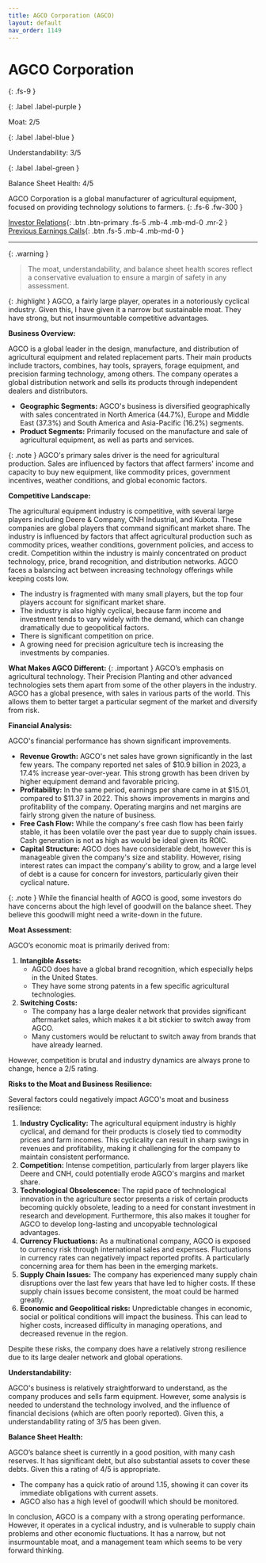 ```yaml
---
title: AGCO Corporation (AGCO)
layout: default
nav_order: 1149
---
```


# AGCO Corporation
{: .fs-9 }

{: .label .label-purple }

Moat: 2/5

{: .label .label-blue }

Understandability: 3/5

{: .label .label-green }

Balance Sheet Health: 4/5

AGCO Corporation is a global manufacturer of agricultural equipment, focused on providing technology solutions to farmers.
{: .fs-6 .fw-300 }

[Investor Relations](https://www.google.com/search?q=AGCO+investor+relations){: .btn .btn-primary .fs-5 .mb-4 .mb-md-0 .mr-2 }
[Previous Earnings Calls](https://discountingcashflows.com/company/AGCO/transcripts/){: .btn .fs-5 .mb-4 .mb-md-0 }

---

{: .warning }
>The moat, understandability, and balance sheet health scores reflect a conservative evaluation to ensure a margin of safety in any assessment.



{: .highlight }
AGCO, a fairly large player, operates in a notoriously cyclical industry. Given this, I have given it a narrow but sustainable moat. They have strong, but not insurmountable competitive advantages.

**Business Overview:**

AGCO is a global leader in the design, manufacture, and distribution of agricultural equipment and related replacement parts. Their main products include tractors, combines, hay tools, sprayers, forage equipment, and precision farming technology, among others. The company operates a global distribution network and sells its products through independent dealers and distributors. 

*   **Geographic Segments:** AGCO's business is diversified geographically with sales concentrated in North America (44.7%), Europe and Middle East (37.3%) and South America and Asia-Pacific (16.2%) segments.
*   **Product Segments:** Primarily focused on the manufacture and sale of agricultural equipment, as well as parts and services.

{: .note }
AGCO's primary sales driver is the need for agricultural production. Sales are influenced by factors that affect farmers' income and capacity to buy new equipment, like commodity prices, government incentives, weather conditions, and global economic factors.

**Competitive Landscape:**

The agricultural equipment industry is competitive, with several large players including Deere & Company, CNH Industrial, and Kubota. These companies are global players that command significant market share. The industry is influenced by factors that affect agricultural production such as commodity prices, weather conditions, government policies, and access to credit. Competition within the industry is mainly concentrated on product technology, price, brand recognition, and distribution networks. AGCO faces a balancing act between increasing technology offerings while keeping costs low.

*  The industry is fragmented with many small players, but the top four players account for significant market share.
*   The industry is also highly cyclical, because farm income and investment tends to vary widely with the demand, which can change dramatically due to geopolitical factors.
*  There is significant competition on price.
*  A growing need for precision agriculture tech is increasing the investments by companies.

**What Makes AGCO Different:**
{: .important }
AGCO’s emphasis on agricultural technology. Their Precision Planting and other advanced technologies sets them apart from some of the other players in the industry.
AGCO has a global presence, with sales in various parts of the world. This allows them to better target a particular segment of the market and diversify from risk.

**Financial Analysis:**

AGCO's financial performance has shown significant improvements.

*   **Revenue Growth:** AGCO's net sales have grown significantly in the last few years. The company reported net sales of $10.9 billion in 2023, a 17.4% increase year-over-year. This strong growth has been driven by higher equipment demand and favorable pricing.
*   **Profitability:** In the same period, earnings per share came in at $15.01, compared to $11.37 in 2022. This shows improvements in margins and profitability of the company. Operating margins and net margins are fairly strong given the nature of business.
*   **Free Cash Flow:** While the company's free cash flow has been fairly stable, it has been volatile over the past year due to supply chain issues. Cash generation is not as high as would be ideal given its ROIC.
*   **Capital Structure:** AGCO does have considerable debt, however this is manageable given the company's size and stability. However, rising interest rates can impact the company's ability to grow, and a large level of debt is a cause for concern for investors, particularly given their cyclical nature.
  

{: .note }
While the financial health of AGCO is good, some investors do have concerns about the high level of goodwill on the balance sheet. They believe this goodwill might need a write-down in the future.

**Moat Assessment:**

AGCO’s economic moat is primarily derived from:

1.   **Intangible Assets:**
     * AGCO does have a global brand recognition, which especially helps in the United States. 
     *  They have some strong patents in a few specific agricultural technologies.
2.   **Switching Costs:**
     *  The company has a large dealer network that provides significant aftermarket sales, which makes it a bit stickier to switch away from AGCO.
     * Many customers would be reluctant to switch away from brands that have already learned.

However, competition is brutal and industry dynamics are always prone to change, hence a 2/5 rating.

**Risks to the Moat and Business Resilience:**

Several factors could negatively impact AGCO's moat and business resilience:

1.  **Industry Cyclicality:** The agricultural equipment industry is highly cyclical, and demand for their products is closely tied to commodity prices and farm incomes. This cyclicality can result in sharp swings in revenues and profitability, making it challenging for the company to maintain consistent performance.
2.  **Competition:** Intense competition, particularly from larger players like Deere and CNH, could potentially erode AGCO's margins and market share.
3.  **Technological Obsolescence:** The rapid pace of technological innovation in the agriculture sector presents a risk of certain products becoming quickly obsolete, leading to a need for constant investment in research and development. Furthermore, this also makes it tougher for AGCO to develop long-lasting and uncopyable technological advantages.
4.  **Currency Fluctuations:** As a multinational company, AGCO is exposed to currency risk through international sales and expenses. Fluctuations in currency rates can negatively impact reported profits. A particularly concerning area for them has been in the emerging markets.
5.  **Supply Chain Issues:** The company has experienced many supply chain disruptions over the last few years that have led to higher costs. If these supply chain issues become consistent, the moat could be harmed greatly.
6.  **Economic and Geopolitical risks:** Unpredictable changes in economic, social or political conditions will impact the business. This can lead to higher costs, increased difficulty in managing operations, and decreased revenue in the region.

Despite these risks, the company does have a relatively strong resilience due to its large dealer network and global operations.

**Understandability:**

AGCO's business is relatively straightforward to understand, as the company produces and sells farm equipment. However, some analysis is needed to understand the technology involved, and the influence of financial decisions (which are often poorly reported). Given this, a understandability rating of 3/5 has been given.

**Balance Sheet Health:**

AGCO’s balance sheet is currently in a good position, with many cash reserves. It has significant debt, but also substantial assets to cover these debts. Given this a rating of 4/5 is appropriate.

*   The company has a quick ratio of around 1.15, showing it can cover its immediate obligations with current assets.
*   AGCO also has a high level of goodwill which should be monitored.

In conclusion, AGCO is a company with a strong operating performance. However, it operates in a cyclical industry, and is vulnerable to supply chain problems and other economic fluctuations. It has a narrow, but not insurmountable moat, and a management team which seems to be very forward thinking.

## 
## 
